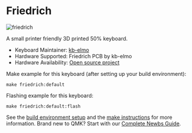 # Friedrich

![friedrich](https://i.imgur.com/LH15u37l.jpg)

A small printer friendly 3D printed 50% keyboard.

* Keyboard Maintainer: [kb-elmo](https://github.com/kb-elmo)
* Hardware Supported: Friedrich PCB by kb-elmo
* Hardware Availability: [Open source project](https://github.com/MarvFPV/Friedrich)

Make example for this keyboard (after setting up your build environment):

    make friedrich:default

Flashing example for this keyboard:

    make friedrich:default:flash

See the [build environment setup](https://docs.qmk.fm/#/getting_started_build_tools) and the [make instructions](https://docs.qmk.fm/#/getting_started_make_guide) for more information. Brand new to QMK? Start with our [Complete Newbs Guide](https://docs.qmk.fm/#/newbs).
